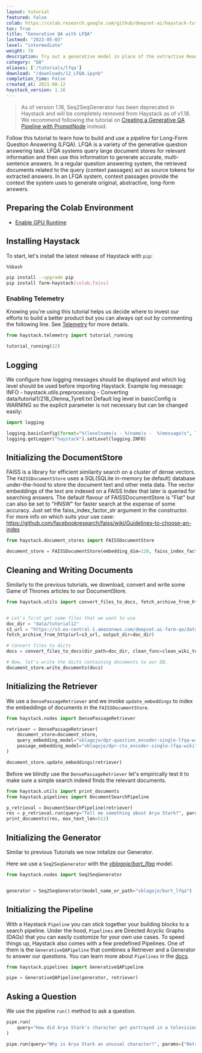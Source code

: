 ```yaml
---
layout: tutorial
featured: False
colab: https://colab.research.google.com/github/deepset-ai/haystack-tutorials/blob/main/tutorials/12_LFQA.ipynb
toc: True
title: "Generative QA with LFQA"
lastmod: "2023-05-03"
level: "intermediate"
weight: 70
description: Try out a generative model in place of the extractive Reader.
category: "QA"
aliases: ['/tutorials/lfqa']
download: "/downloads/12_LFQA.ipynb"
completion_time: False
created_at: 2021-08-12
haystack_version: 1.16
---
```

    


> As of version 1.16, Seq2SeqGenerator has been deprecated in Haystack and will be completely removed from Haystack as of v1.18. We recommend following the tutorial on [Creating a Generative QA Pipeline with PromptNode](https://haystack.deepset.ai/tutorials/22_pipeline_with_promptnode) instead. 

Follow this tutorial to learn how to build and use a pipeline for Long-Form Question Answering (LFQA). LFQA is a variety of the generative question answering task. LFQA systems query large document stores for relevant information and then use this information to generate accurate, multi-sentence answers. In a regular question answering system, the retrieved documents related to the query (context passages) act as source tokens for extracted answers. In an LFQA system, context passages provide the context the system uses to generate original, abstractive, long-form answers.


## Preparing the Colab Environment

- [Enable GPU Runtime](https://docs.haystack.deepset.ai/docs/enabling-gpu-acceleration#enabling-the-gpu-in-colab)


## Installing Haystack

To start, let's install the latest release of Haystack with `pip`:


```bash
%%bash

pip install --upgrade pip
pip install farm-haystack[colab,faiss]
```

### Enabling Telemetry 
Knowing you're using this tutorial helps us decide where to invest our efforts to build a better product but you can always opt out by commenting the following line. See [Telemetry](https://docs.haystack.deepset.ai/docs/telemetry) for more details.


```python
from haystack.telemetry import tutorial_running

tutorial_running(12)
```

## Logging

We configure how logging messages should be displayed and which log level should be used before importing Haystack.
Example log message:
INFO - haystack.utils.preprocessing -  Converting data/tutorial1/218_Olenna_Tyrell.txt
Default log level in basicConfig is WARNING so the explicit parameter is not necessary but can be changed easily:


```python
import logging

logging.basicConfig(format="%(levelname)s - %(name)s -  %(message)s", level=logging.WARNING)
logging.getLogger("haystack").setLevel(logging.INFO)
```

## Initializing the DocumentStore

FAISS is a library for efficient similarity search on a cluster of dense vectors.
The `FAISSDocumentStore` uses a SQL(SQLite in-memory be default) database under-the-hood
to store the document text and other meta data. The vector embeddings of the text are
indexed on a FAISS Index that later is queried for searching answers.
The default flavour of FAISSDocumentStore is "Flat" but can also be set to "HNSW" for
faster search at the expense of some accuracy. Just set the faiss_index_factor_str argument in the constructor.
For more info on which suits your use case: https://github.com/facebookresearch/faiss/wiki/Guidelines-to-choose-an-index


```python
from haystack.document_stores import FAISSDocumentStore

document_store = FAISSDocumentStore(embedding_dim=128, faiss_index_factory_str="Flat")
```

## Cleaning and Writing Documents

Similarly to the previous tutorials, we download, convert and write some Game of Thrones articles to our DocumentStore.


```python
from haystack.utils import convert_files_to_docs, fetch_archive_from_http, clean_wiki_text


# Let's first get some files that we want to use
doc_dir = "data/tutorial12"
s3_url = "https://s3.eu-central-1.amazonaws.com/deepset.ai-farm-qa/datasets/documents/wiki_gameofthrones_txt12.zip"
fetch_archive_from_http(url=s3_url, output_dir=doc_dir)

# Convert files to dicts
docs = convert_files_to_docs(dir_path=doc_dir, clean_func=clean_wiki_text, split_paragraphs=True)

# Now, let's write the dicts containing documents to our DB.
document_store.write_documents(docs)
```

## Initializing the Retriever

We use a `DensePassageRetriever` and we invoke `update_embeddings` to index the embeddings of documents in the `FAISSDocumentStore`.


```python
from haystack.nodes import DensePassageRetriever

retriever = DensePassageRetriever(
    document_store=document_store,
    query_embedding_model="vblagoje/dpr-question_encoder-single-lfqa-wiki",
    passage_embedding_model="vblagoje/dpr-ctx_encoder-single-lfqa-wiki",
)

document_store.update_embeddings(retriever)
```

Before we blindly use the `DensePassageRetriever` let's empirically test it to make sure a simple search indeed finds the relevant documents.


```python
from haystack.utils import print_documents
from haystack.pipelines import DocumentSearchPipeline

p_retrieval = DocumentSearchPipeline(retriever)
res = p_retrieval.run(query="Tell me something about Arya Stark?", params={"Retriever": {"top_k": 10}})
print_documents(res, max_text_len=512)
```

## Initializing the Generator

Similar to previous Tutorials we now initalize our Generator.

Here we use a `Seq2SeqGenerator` with the [*vblagoje/bart_lfqa*](https://huggingface.co/vblagoje/bart_lfqa) model.


```python
from haystack.nodes import Seq2SeqGenerator


generator = Seq2SeqGenerator(model_name_or_path="vblagoje/bart_lfqa")
```

## Initializing the Pipeline

With a Haystack `Pipeline` you can stick together your building blocks to a search pipeline.
Under the hood, `Pipelines` are Directed Acyclic Graphs (DAGs) that you can easily customize for your own use cases.
To speed things up, Haystack also comes with a few predefined Pipelines. One of them is the `GenerativeQAPipeline` that combines a Retriever and a Generator to answer our questions.
You can learn more about `Pipelines` in the [docs](https://docs.haystack.deepset.ai/docs/pipelines).


```python
from haystack.pipelines import GenerativeQAPipeline

pipe = GenerativeQAPipeline(generator, retriever)
```

## Asking a Question
We use the pipeline `run()` method to ask a question.


```python
pipe.run(
    query="How did Arya Stark's character get portrayed in a television adaptation?", params={"Retriever": {"top_k": 3}}
)
```


```python
pipe.run(query="Why is Arya Stark an unusual character?", params={"Retriever": {"top_k": 3}})
```
